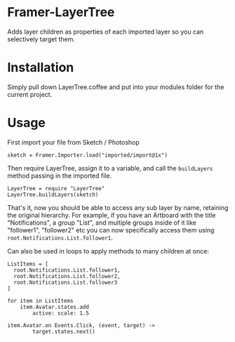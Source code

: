# Framer-LayerTree
Adds layer children as properties of each imported layer so you can selectively target them.

# Installation
Simply pull down LayerTree.coffee and put into your modules folder for the current project.

# Usage
First import your file from  Sketch / Photoshop
```
sketch = Framer.Importer.load("imported/import@1x")
```

Then require LayerTree, assign it to a variable, and call the `buildLayers` method passing in the imported file.
```
LayerTree = require "LayerTree"
LayerTree.buildLayers(sketch)
```


That's it, now you should be able to access any sub layer by name, retaining the original hierarchy. For example, if you have an Artboard with the title "Notifications", a group "List", and multiple groups inside of it like "follower1", "follower2" etc you can now specifically access them using `root.Notifications.List.follower1`.

Can also be used in loops to apply methods to many children at once:
```
ListItems = [
  root.Notifications.List.follower1, 
  root.Notifications.List.follower2, 
  root.Notifications.List.follower3 
]

for item in ListItems
	item.Avatar.states.add
		active: scale: 1.5
		
item.Avatar.on Events.Click, (event, target) ->
		target.states.next()
```
